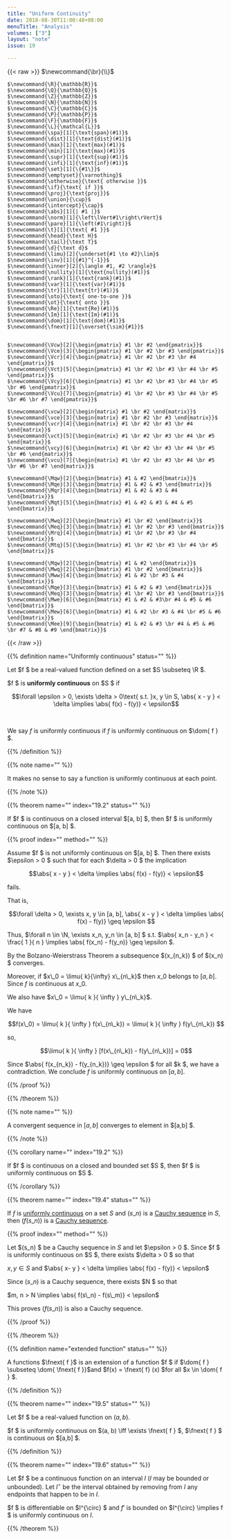 ```yaml
---
title: "Uniform Continuity"
date: 2018-08-30T11:00:48+08:00
menuTitle: "Analysis"
volumes: ["3"]
layout: "note"
issue: 19

---
```


<!--more-->

<div class="latex-macros">
  {{< raw >}}
    $\newcommand{\br}{\\}$

    $\newcommand{\R}{\mathbb{R}}$
    $\newcommand{\Q}{\mathbb{Q}}$
    $\newcommand{\Z}{\mathbb{Z}}$
    $\newcommand{\N}{\mathbb{N}}$
    $\newcommand{\C}{\mathbb{C}}$
    $\newcommand{\P}{\mathbb{P}}$
    $\newcommand{\F}{\mathbb{F}}$
    $\newcommand{\L}{\mathcal{L}}$
    $\newcommand{\spa}[1]{\text{span}(#1)}$
    $\newcommand{\dist}[1]{\text{dist}(#1)}$
    $\newcommand{\max}[1]{\text{max}(#1)}$
    $\newcommand{\min}[1]{\text{max}(#1)}$
    $\newcommand{\supr}[1]{\text{sup}(#1)}$
    $\newcommand{\infi}[1]{\text{inf}(#1)}$
    $\newcommand{\set}[1]{\{#1\}}$
    $\newcommand{\emptyset}{\varnothing}$
    $\newcommand{\otherwise}{\text{ otherwise }}$
    $\newcommand{\if}{\text{ if }}$
    $\newcommand{\proj}{\text{proj}}$
    $\newcommand{\union}{\cup}$
    $\newcommand{\intercept}{\cap}$
    $\newcommand{\abs}[1]{| #1 |}$
    $\newcommand{\norm}[1]{\left\lVert#1\right\rVert}$
    $\newcommand{\pare}[1]{\left(#1\right)}$
    $\newcommand{\t}[1]{\text{ #1 }}$
    $\newcommand{\head}{\text H}$
    $\newcommand{\tail}{\text T}$
    $\newcommand{\d}{\text d}$
    $\newcommand{\limu}[2]{\underset{#1 \to #2}\lim}$
    $\newcommand{\inv}[1]{{#1}^{-1}}$
    $\newcommand{\inner}[2]{\langle #1, #2 \rangle}$
    $\newcommand{\nullity}[1]{\text{nullity}(#1)}$
    $\newcommand{\rank}[1]{\text{rank}(#1)}$
    $\newcommand{\var}[1]{\text{var}(#1)}$
    $\newcommand{\tr}[1]{\text{tr}(#1)}$
    $\newcommand{\oto}{\text{ one-to-one }}$
    $\newcommand{\ot}{\text{ onto }}$
    $\newcommand{\Re}[1]{\text{Re}(#1)}$
    $\newcommand{\Im}[1]{\text{Im}(#1)}$
    $\newcommand{\dom}[1]{\text{dom}(#1)}$
    $\newcommand{\fnext}[1]{\overset{\sim}{#1}}$


    $\newcommand{\Vcw}[2]{\begin{pmatrix} #1 \br #2 \end{pmatrix}}$
    $\newcommand{\Vce}[3]{\begin{pmatrix} #1 \br #2 \br #3 \end{pmatrix}}$
    $\newcommand{\Vcr}[4]{\begin{pmatrix} #1 \br #2 \br #3 \br #4 \end{pmatrix}}$
    $\newcommand{\Vct}[5]{\begin{pmatrix} #1 \br #2 \br #3 \br #4 \br #5 \end{pmatrix}}$
    $\newcommand{\Vcy}[6]{\begin{pmatrix} #1 \br #2 \br #3 \br #4 \br #5 \br #6 \end{pmatrix}}$
    $\newcommand{\Vcu}[7]{\begin{pmatrix} #1 \br #2 \br #3 \br #4 \br #5 \br #6 \br #7 \end{pmatrix}}$

    $\newcommand{\vcw}[2]{\begin{matrix} #1 \br #2 \end{matrix}}$
    $\newcommand{\vce}[3]{\begin{matrix} #1 \br #2 \br #3 \end{matrix}}$
    $\newcommand{\vcr}[4]{\begin{matrix} #1 \br #2 \br #3 \br #4 \end{matrix}}$
    $\newcommand{\vct}[5]{\begin{matrix} #1 \br #2 \br #3 \br #4 \br #5 \end{matrix}}$
    $\newcommand{\vcy}[6]{\begin{matrix} #1 \br #2 \br #3 \br #4 \br #5 \br #6 \end{matrix}}$
    $\newcommand{\vcu}[7]{\begin{matrix} #1 \br #2 \br #3 \br #4 \br #5 \br #6 \br #7 \end{matrix}}$

    $\newcommand{\Mqw}[2]{\begin{bmatrix} #1 & #2 \end{bmatrix}}$
    $\newcommand{\Mqe}[3]{\begin{bmatrix} #1 & #2 & #3 \end{bmatrix}}$
    $\newcommand{\Mqr}[4]{\begin{bmatrix} #1 & #2 & #3 & #4 \end{bmatrix}}$
    $\newcommand{\Mqt}[5]{\begin{bmatrix} #1 & #2 & #3 & #4 & #5 \end{bmatrix}}$

    $\newcommand{\Mwq}[2]{\begin{bmatrix} #1 \br #2 \end{bmatrix}}$
    $\newcommand{\Meq}[3]{\begin{bmatrix} #1 \br #2 \br #3 \end{bmatrix}}$
    $\newcommand{\Mrq}[4]{\begin{bmatrix} #1 \br #2 \br #3 \br #4 \end{bmatrix}}$
    $\newcommand{\Mtq}[5]{\begin{bmatrix} #1 \br #2 \br #3 \br #4 \br #5 \end{bmatrix}}$

    $\newcommand{\Mqw}[2]{\begin{bmatrix} #1 & #2 \end{bmatrix}}$
    $\newcommand{\Mwq}[2]{\begin{bmatrix} #1 \br #2 \end{bmatrix}}$
    $\newcommand{\Mww}[4]{\begin{bmatrix} #1 & #2 \br #3 & #4 \end{bmatrix}}$
    $\newcommand{\Mqe}[3]{\begin{bmatrix} #1 & #2 & #3 \end{bmatrix}}$
    $\newcommand{\Meq}[3]{\begin{bmatrix} #1 \br #2 \br #3 \end{bmatrix}}$
    $\newcommand{\Mwe}[6]{\begin{bmatrix} #1 & #2 & #3\br #4 & #5 & #6 \end{bmatrix}}$
    $\newcommand{\Mew}[6]{\begin{bmatrix} #1 & #2 \br #3 & #4 \br #5 & #6 \end{bmatrix}}$
    $\newcommand{\Mee}[9]{\begin{bmatrix} #1 & #2 & #3 \br #4 & #5 & #6 \br #7 & #8 & #9 \end{bmatrix}}$
  {{< /raw >}}
</div>

{{% definition name="Uniformly continuous" status="" %}}

Let $f $ be a real-valued function defined on a set $S \subseteq \R $.

$f $ is **uniformly continuous** on $S $ if

$$\forall \epsilon > 0, \exists \delta > 0\text{ s.t. }x, y \in S, \abs{ x - y } < \delta \implies \abs{ f(x) - f(y)} < \epsilon$$

<br>

We say $f$ is uniformly continuous if $f$ is uniformly continuous on $\dom{ f } $.

{{% /definition %}}

{{% note name="" %}}

It makes no sense to say a function is uniformly continuous at each point.

{{% /note %}}

{{% theorem name="" index="19.2" status="" %}}

If $f $ is continuous on a closed interval $[a, b] $, then $f $ is uniformly continuous on $[a, b] $.

{{% proof index="" method="" %}}

Assume $f $ is not uniformly continuous on $[a, b] $. Then there exists $\epsilon > 0 $ such that for each $\delta > 0 $ the implication

$$\abs{ x - y } < \delta \implies \abs{ f(x) - f(y)} < \epsilon$$

fails.

That is,

$$\forall \delta > 0, \exists x, y \in [a, b], \abs{ x - y } < \delta \implies \abs{ f(x) - f(y)} \geq \epsilon $$

Thus, $\forall n \in \N, \exists x\_n, y\_n \in [a, b] $ s.t. $\abs{ x\_n - y\_n } < \frac{ 1 }{ n } \implies \abs{ f(x\_n) - f(y\_n)} \geq \epsilon $.

By the Bolzano-Weierstrass Theorem a subsequence $(x\_{n\_k}) $ of $(x\_n) $ converges.

Moreover, if $x\_0 = \limu{ k}{\infty} x\_{n\_k}$ then $x\_0$ belongs to $[a, b]$. Since $f$ is continuous at $x\_0$.

We also have $x\_0 = \limu{ k }{ \infty } y\_{n\_k}$.

We have

$$f(x\_0) = \limu{ k }{ \infty } f(x\_{n\_k}) = \limu{ k }{ \infty } f(y\_{n\_k}) $$

so,

$$\limu{ k }{ \infty } [f(x\_{n\_k}) - f(y\_{n\_k})] = 0$$

Since $\abs{ f(x\_{n\_k}) - f(y\_{n\_k})} \geq \epsilon $ for all $k $, we have a contradiction. We conclude $f$ is uniformly continuous on $[a, b]$.

{{% /proof %}}

{{% /theorem %}}

{{% note name="" %}}

A convergent sequence in $[a, b]$ converges to element in $[a,b] $.

{{% /note %}}

{{% corollary name="" index="19.2" %}}

If $f $ is continuous on a closed and bounded set $S $, then $f $ is uniformly continuous on $S $.

{{% /corollary %}}

{{% theorem name="" index="19.4" status="" %}}

If $f$ is <u>uniformly continuous</u> on a set $S$ and $(s\_n)$ is a <u>Cauchy sequence</u> in $S$, then $(f(s\_n))$ is a <u>Cauchy sequence</u>.

{{% proof index="" method="" %}}

Let $(s\_n) $ be a Cauchy sequence in $S$ and let $\epsilon > 0 $. Since $f $ is uniformly continuous on $S $, there exists $\delta > 0 $ so that

$x, y \in S$ and $\abs{ x- y } < \delta \implies \abs{ f(x) - f(y)} < \epsilon$

Since $(s\_n)$ is a Cauchy sequence, there exists $N $ so that

$m, n > N \implies \abs{ f(s\_n) - f(s\_m)} < \epsilon$

This proves $(f(s\_n))$ is also a Cauchy sequence.

{{% /proof %}}

{{% /theorem %}}

{{% definition name="extended function" status="" %}}

A functions $\fnext{ f }$ is an extension of a function $f $ if $\dom{ f } \subseteq \dom{ \fnext{ f }}$and $f(x) = \fnext{ f} (x) $for all $x \in \dom{ f } $.

{{% /definition %}}


{{% theorem name="" index="19.5" status="" %}}

Let $f $ be a real-valued function on $(a, b)$.

$f $ is uniformly continuous on $(a, b) \iff \exists \fnext{ f } $, $\fnext{ f } $ is continuous on $[a,b] $.

{{% /definition %}}

{{% theorem name="" index="19.6" status="" %}}

Let $f $ be a continuous function on an interval $I$  ($I$ may be bounded or unbounded). Let $I^{\circ}$ be the interval obtained by removing from $I$ any endpoints that happen to be in $I$.

$f $ is differentiable on $I^{\circ} $ and $f'$ is bounded on $I^{\circ} \implies f $ is uniformly continuous on $I$.

{{% /theorem %}}
